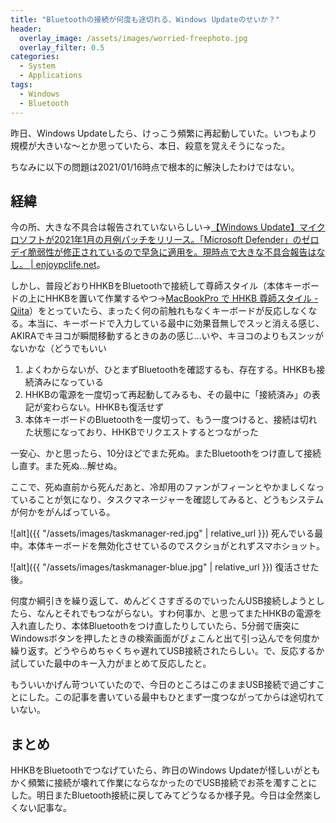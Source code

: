 ```yaml
---
title: "Bluetoothの接続が何度も途切れる、Windows Updateのせいか？"
header:
  overlay_image: /assets/images/worried-freephoto.jpg
  overlay_filter: 0.5
categories:
  - System
  - Applications
tags:
  - Windows
  - Bluetooth
---
```


昨日、Windows Updateしたら、けっこう頻繁に再起動していた。いつもより規模が大きいな～とか思っていたら、本日、殺意を覚えそうになった。

ちなみに以下の問題は2021/01/16時点で根本的に解決したわけではない。

## 経緯

今の所、大きな不具合は報告されていないらしい→[【Windows Update】マイクロソフトが2021年1月の月例パッチをリリース。「Microsoft Defender」のゼロデイ脆弱性が修正されているので早急に適用を。現時点で大きな不具合報告はなし。 \| enjoypclife.net](https://enjoypclife.net/2021/01/14/windows-update-2021-1/)。

しかし、普段どおりHHKBをBluetoothで接続して尊師スタイル（本体キーボードの上にHHKBを置いて作業するやつ→[MacBookPro で HHKB 尊師スタイル - Qiita](https://qiita.com/midorinokimi/items/8da9f234e96f1fa0f9e0)）をとっていたら、まったく何の前触れもなくキーボードが反応しなくなる。本当に、キーボードで入力している最中に効果音無しでスッと消える感じ、AKIRAでキヨコが瞬間移動するときのあの感じ...いや、キヨコのよりもスンッがないかな（どうでもいい

1. よくわからないが、ひとまずBluetoothを確認するも、存在する。HHKBも接続済みになっている
1. HHKBの電源を一度切って再起動してみるも、その最中に「接続済み」の表記が変わらない。HHKBも復活せず
1. 本体キーボードのBluetoothを一度切って、もう一度つけると、接続は切れた状態になっており、HHKBでリクエストするとつながった

一安心、かと思ったら、10分ほどでまた死ぬ。またBluetoothをつけ直して接続し直す。また死ぬ...解せぬ。

ここで、死ぬ直前から死んだあと、冷却用のファンがフィーンとやかましくなっていることが気になり、タスクマネージャーを確認してみると、どうもシステムが何かをがんばっている。

![alt]({{ "/assets/images/taskmanager-red.jpg" | relative_url }})
死んでいる最中。本体キーボードを無効化させているのでスクショがとれずスマホショット。

![alt]({{ "/assets/images/taskmanager-blue.jpg" | relative_url }})
復活させた後。

何度か綱引きを繰り返して、めんどくさすぎるのでいったんUSB接続しようとしたら、なんとそれでもつながらない。すわ何事か、と思ってまたHHKBの電源を入れ直したり、本体Bluetoothをつけ直したりしていたら、5分弱で唐突にWindowsボタンを押したときの検索画面がぴょこんと出て引っ込んでを何度か繰り返す。どうやらめちゃくちゃ遅れてUSB接続されたらしい。で、反応するか試していた最中のキー入力がまとめて反応したと。

もういいかげん苛ついていたので、今日のところはこのままUSB接続で過ごすことにした。この記事を書いている最中もひとまず一度つながってからは途切れていない。

## まとめ

HHKBをBluetoothでつなげていたら、昨日のWindows Updateが怪しいがともかく頻繁に接続が壊れて作業にならなかったのでUSB接続でお茶を濁すことにした。明日またBluetooth接続に戻してみてどうなるか様子見。今日は全然楽しくない記事な。
